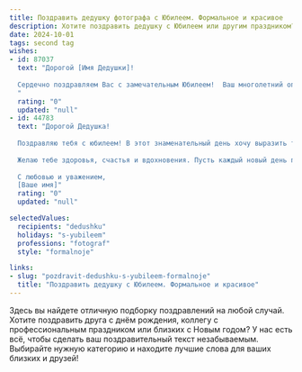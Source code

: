 ```yaml
---
title: Поздравить дедушку фотографа с Юбилеем. Формальное и красивое
description: Хотите поздравить дедушку с Юбилеем или другим праздником? Наш ИИ создаст незабываемое поздравление, а вы обязательно выделитесь среди других.  
date: 2024-10-01
tags: second tag
wishes:
- id: 87037
  text: "Дорогой [Имя Дедушки]!
  
  Сердечно поздравляем Вас с замечательным Юбилеем!  Ваш многолетний опыт работы фотографом,  Ваше умение запечатлеть самые прекрасные моменты жизни,  Ваше мастерство и  искренность – всё это вызывает глубокое уважение и восхищение. Желаем Вам крепкого здоровья,  неиссякаемой энергии,  радости и  многих счастливых лет, наполненных  теплотой,  любовью  и  вниманием близких.  Пусть  каждый новый день  приносит  Вам только приятные  впечатления и  новые  вдохновляющие  события! С юбилеем!
  "
  rating: "0"
  updated: "null"
- id: 44783
  text: "Дорогой Дедушка!
  
  Поздравляю тебя с юбилеем! В этот знаменательный день хочу выразить тебе самые теплые и искренние пожелания. Ты не только замечательный человек, но и талантливый фотограф, который запечатлел множество прекрасных моментов нашей жизни. Твои снимки несут в себе частичку души и запоминаются на долгие годы.
  
  Желаю тебе здоровья, счастья и вдохновения. Пусть каждый новый день приносит радость, а творчество наполняет жизнь яркими красками. Ты — пример для нас всех, и мы гордимся тем, что у нас есть такой замечательный Дедушка.
  
  С любовью и уважением,
  [Ваше имя]"
  rating: "0"
  updated: "null"

selectedValues:
  recipients: "dedushku"
  holidays: "s-yubileem"
  professions: "fotograf"
  style: "formalnoje"

links:
- slug: "pozdravit-dedushku-s-yubileem-formalnoje"
  title: "Поздравить дедушку с Юбилеем. Формальное и красивое"
---
```


Здесь вы найдете отличную подборку поздравлений на любой случай.
Хотите поздравить друга с днём рождения, коллегу с профессиональным праздником или близких с Новым годом? У нас есть всё, чтобы сделать ваш поздравительный текст незабываемым. Выбирайте нужную категорию и находите лучшие слова для ваших близких и друзей!
